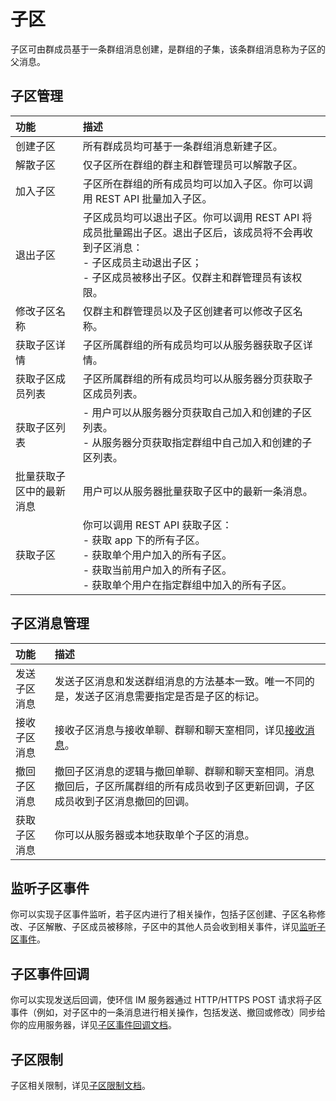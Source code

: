 # 子区

子区可由群成员基于一条群组消息创建，是群组的子集，该条群组消息称为子区的父消息。

## 子区管理

| 功能       | 描述   | 
| :--------- | :----- | 
| 创建子区       | 所有群成员均可基于一条群组消息新建子区。   | 
| 解散子区       | 仅子区所在群组的群主和群管理员可以解散子区。  | 
| 加入子区     | 子区所在群组的所有成员均可以加入子区。你可以调用 REST API 批量加入子区。  | 
| 退出子区     | 子区成员均可以退出子区。你可以调用 REST API 将成员批量踢出子区。退出子区后，该成员将不会再收到子区消息：<br/> - 子区成员主动退出子区；<br/> - 子区成员被移出子区。仅群主和群管理员有该权限。 | 
| 修改子区名称      | 仅群主和群管理员以及子区创建者可以修改子区名称。  | 
| 获取子区详情     | 子区所属群组的所有成员均可以从服务器获取子区详情。  | 
| 获取子区成员列表      | 子区所属群组的所有成员均可以从服务器分页获取子区成员列表。   | 
| 获取子区列表     | - 用户可以从服务器分页获取自己加入和创建的子区列表。 <br/> - 从服务器分页获取指定群组中自己加入和创建的子区列表。 | 
| 批量获取子区中的最新消息      | 用户可以从服务器批量获取子区中的最新一条消息。  | 
| 获取子区 | 你可以调用 REST API 获取子区： <br/> - 获取 app 下的所有子区。<br/> - 获取单个用户加入的所有子区。<br/> - 获取当前用户加入的所有子区。 <br/> - 获取单个用户在指定群组中加入的所有子区。|

## 子区消息管理

| 功能       | 描述   | 
| :--------- | :----- | 
| 发送子区消息  | 发送子区消息和发送群组消息的方法基本一致。唯一不同的是，发送子区消息需要指定是否是子区的标记。| 
| 接收子区消息      | 接收子区消息与接收单聊、群聊和聊天室相同，详见[接收消息](/document/android/message_send_receive.html#接收消息)。   | 
| 撤回子区消息      | 撤回子区消息的逻辑与撤回单聊、群聊和聊天室相同。消息撤回后，子区所属群组的所有成员收到子区更新回调，子区成员收到子区消息撤回的回调。 | 
| 获取子区消息      | 你可以从服务器或本地获取单个子区的消息。  | 

## 监听子区事件

你可以实现子区事件监听，若子区内进行了相关操作，包括子区创建、子区名称修改、子区解散、子区成员被移除，子区中的其他人员会收到相关事件，详见[监听子区事件](/document/android/thread.html#监听子区事件)。

## 子区事件回调

你可以实现发送后回调，使环信 IM 服务器通过 HTTP/HTTPS POST 请求将子区事件（例如，对子区中的一条消息进行相关操作，包括发送、撤回或修改）同步给你的应用服务器，详见[子区事件回调文档](/document/server-side/callback_configurations.html#群聊)。

## 子区限制

子区相关限制，详见[子区限制文档](/product/limitation.html#thread-回调事件)。